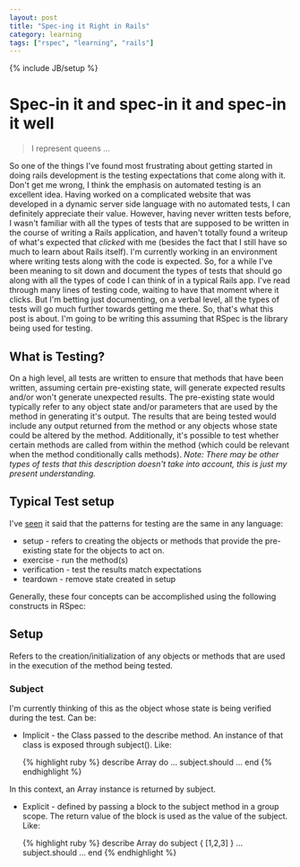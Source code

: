 ```yaml
---
layout: post
title: "Spec-ing it Right in Rails"
category: learning
tags: ["rspec", "learning", "rails"]
---
```

{% include JB/setup %}

Spec-in it and spec-in it and spec-in it well
=============================================

> I represent queens ...

So one of the things I've found most frustrating about getting started in doing rails development is the testing
expectations that come along with it. Don't get me wrong, I think the emphasis on automated testing is an excellent idea.
Having worked on a complicated website that was developed in a dynamic server side language with no automated tests, I can
definitely appreciate their value. However, having never written tests before, I wasn't familiar with all the types of tests that are supposed to be written in the course of writing a Rails application, and haven't totally found a writeup
of what's expected that _clicked_ with me (besides the fact that I still have so much to learn about Rails itself). I'm currently working in an environment where writing tests along with the code is expected. So, for a while I've been meaning to sit down and document the types of tests that should go along with all the types of code I can think of in a typical Rails app. I've read through many lines of testing code, waiting to have that moment where it clicks. But I'm betting just documenting, on a verbal level, all the types of tests will go much further towards getting me there. So, that's what this post is about. I'm going to be writing this assuming that RSpec is the library being used for testing.

What is Testing?
----------------

On a high level, all tests are written to ensure that methods that have been written, assuming certain pre-existing state, will generate expected results and/or won't generate unexpected results. The pre-existing state would typically refer to any object state and/or parameters that are used by the method in generating it's output. The results that are being tested would include any output returned from the method or any objects whose state could be altered by the method. Additionally, it's possible to test whether certain methods are called from within the method (which could be relevant when the method conditionally calls methods). _Note: There may be other types of tests that this description doesn't take into account, this is just my present understanding._

Typical Test setup
------------------

I've [seen](http://speakerdeck.com/u/qrush/p/test-driven-development) it said that the patterns for testing are the same in any language:

* setup - refers to creating the objects or methods that provide the pre-existing state for the objects to act on.
* exercise - run the method(s)
* verification - test the results match expectations
* teardown - remove state created in setup

Generally, these four concepts can be accomplished using the following constructs in RSpec:

## Setup

Refers to the creation/initialization of any objects or methods that are used in the execution of the method being tested. 

### Subject

I'm currently thinking of this as the object whose state is being verified during the test. Can be:

* Implicit - the Class passed to the describe method. An instance of that class is exposed through subject(). Like:

    {% highlight ruby %}
    describe Array do
        ...
        subject.should ...
    end
    {% endhighlight %}

In this context, an Array instance is returned by subject.

* Explicit - defined by passing a block to the subject method in a group scope. The return value of the block is used as the value of the subject. Like:

    {% highlight ruby %}
    describe Array do
        subject { [1,2,3] }
        ...
        subject.should ...
    end
    {% endhighlight %}
